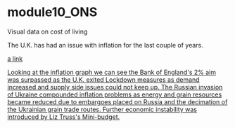 # module10_ONS
Visual data on cost of living

The U.K. has had an issue with inflation for the last couple of years.


[a link](https://github.com/a-damC/module10_ONS/blob/main/pdfs_main/inflation_last_5_years.pdf)

<a href="/pdfs_main/inflation_last_5_years.pdf" class="image fit" >

Looking at the inflation graph we can see the Bank of England's 2% aim was surpassed as the U.K. exited 
Lockdown measures as demand increased and supply side issues could not keep up. The Russian invasion 
of Ukraine compounded inflation problems as energy and grain resources became reduced due to embargoes 
placed on Russia and the decimation of the Ukrainian grain trade routes.
Further economic instability was introduced by Liz Truss's Mini-budget.



